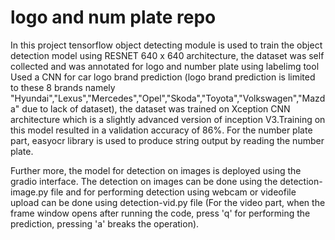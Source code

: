 # logo and num plate repo
In this project tensorflow object detecting module is used to train the object detection model using RESNET 640 x 640 architecture, the dataset was self collected and was annotated for logo and number plate using labelimg tool
Used a CNN for car logo brand prediction (logo brand prediction is limited to these 8 brands namely "Hyundai","Lexus","Mercedes","Opel","Skoda","Toyota","Volkswagen","Mazda" due to lack of dataset), the dataset was trained on Xception CNN architecture which is a slightly advanced version of inception V3.Training on this model resulted in a validation accuracy of 86%.
For the number plate part, easyocr library is used to produce string output by reading the number plate.

Further more, the model for detection on images is deployed using the gradio interface.
The detection on images can be done using the detection-image.py file and for performing detection using webcam or videofile upload can be done using detection-vid.py file (For the video part, when the frame window opens after running the code, press 'q' for performing the prediction, pressing 'a' breaks the operation).



